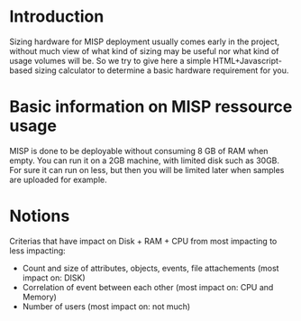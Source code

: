 # Introduction

Sizing hardware for MISP deployment usually comes early in the project, without much view of what kind of sizing may be useful
nor what kind of usage volumes will be.
So we try to give here a simple HTML+Javascript-based sizing calculator to determine a basic hardware requirement for you.


# Basic information on MISP ressource usage

MISP is done to be deployable without consuming 8 GB of RAM when empty. 
You can run it on a 2GB machine, with limited disk such as 30GB.
For sure it can run on less, but then you will be limited later when samples are uploaded for example.

# Notions

Criterias that have impact on Disk + RAM + CPU from most impacting to less impacting:
* Count and size of attributes, objects, events, file attachements (most impact on: DISK)
* Correlation of event between each other (most impact on: CPU and Memory)
* Number of users (most impact on: not much)
